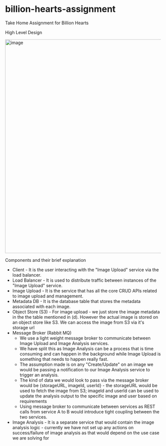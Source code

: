 # billion-hearts-assignment
Take Home Assignment for Billion Hearts

High Level Design

<img width="691" alt="image" src="https://github.com/user-attachments/assets/191b8c28-b67e-4894-ba9b-6e2a8a9a77c5">

Components and their brief explanation

- Client - It is the user interacting with the "Image Upload" service via the load balancer.
-  Load Balancer - It is used to distribute traffic between instances of the "Image Upload" service.
- Image Upload - It is the service that has all the core CRUD APIs related to image upload and management. 
- Metadata DB - It is the database table that stores the metadata associated with each image.
- Object Store (S3) - For image upload - we just store the image metadata in the the table mentioned in (d). However the actual image is stored on an object store like S3. We can access the image from S3 via it's storage url 
- Message Broker (Rabbit MQ)
    - We use a light weight message broker to communicate between Image Upload and Image Analysis services.
    - We have split this as Image Analysis can be a process that is time consuming and can happen in the background while Image Upload is something that needs to happen really fast.
    - The assumption made is on any "Create/Update" on an image we would be passing a notification to our Image Analysis service to trigger an analysis.
    -  The kind of data we would look to pass via the message broker would be {storageURL, imageId, userId} - the storageURL would be used to fetch the image from S3; imageId and userId can be used to update the analysis output to the specific image and user based on requirements
    -  Using message broker to communicate between services as REST calls from service A to B would introduce tight coupling between the two services.
- Image Analysis - It is a separate service that would contain the image analysis logic - currently we have not set up any actions on success/failure of image analysis as that would depend on the use case we are solving for


